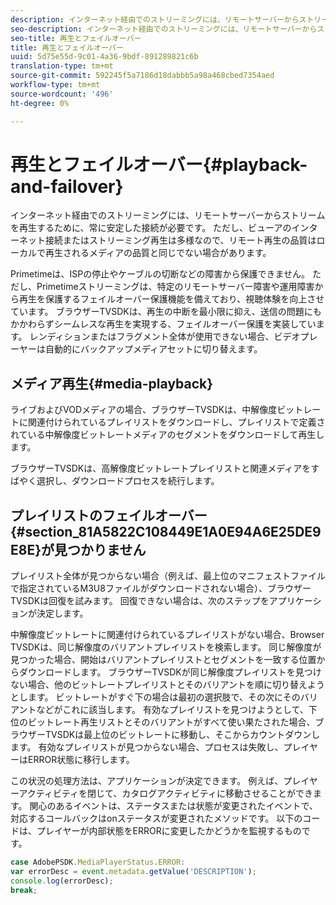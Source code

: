```yaml
---
description: インターネット経由でのストリーミングには、リモートサーバーからストリームを再生するために、常に安定した接続が必要です。 ただし、ビューアのインターネット接続またはストリーミング再生は多様なので、リモート再生の品質はローカルで再生されるメディアの品質と同じでない場合があります。
seo-description: インターネット経由でのストリーミングには、リモートサーバーからストリームを再生するために、常に安定した接続が必要です。 ただし、ビューアのインターネット接続またはストリーミング再生は多様なので、リモート再生の品質はローカルで再生されるメディアの品質と同じでない場合があります。
seo-title: 再生とフェイルオーバー
title: 再生とフェイルオーバー
uuid: 5d75e55d-9c01-4a36-9bdf-891289821c6b
translation-type: tm+mt
source-git-commit: 592245f5a7186d18dabbb5a98a468cbed7354aed
workflow-type: tm+mt
source-wordcount: '496'
ht-degree: 0%

---
```



# 再生とフェイルオーバー{#playback-and-failover}

インターネット経由でのストリーミングには、リモートサーバーからストリームを再生するために、常に安定した接続が必要です。 ただし、ビューアのインターネット接続またはストリーミング再生は多様なので、リモート再生の品質はローカルで再生されるメディアの品質と同じでない場合があります。

Primetimeは、ISPの停止やケーブルの切断などの障害から保護できません。 ただし、Primetimeストリーミングは、特定のリモートサーバー障害や運用障害から再生を保護するフェイルオーバー保護機能を備えており、視聴体験を向上させています。 ブラウザーTVSDKは、再生の中断を最小限に抑え、送信の問題にもかかわらずシームレスな再生を実現する、フェイルオーバー保護を実装しています。 レンディションまたはフラグメント全体が使用できない場合、ビデオプレーヤーは自動的にバックアップメディアセットに切り替えます。

## メディア再生{#media-playback}

ライブおよびVODメディアの場合、ブラウザーTVSDKは、中解像度ビットレートに関連付けられているプレイリストをダウンロードし、プレイリストで定義されている中解像度ビットレートメディアのセグメントをダウンロードして再生します。

ブラウザーTVSDKは、高解像度ビットレートプレイリストと関連メディアをすばやく選択し、ダウンロードプロセスを続行します。

## プレイリストのフェイルオーバー{#section_81A5822C108449E1A0E94A6E25DE9E8E}が見つかりません

プレイリスト全体が見つからない場合（例えば、最上位のマニフェストファイルで指定されているM3U8ファイルがダウンロードされない場合）、ブラウザーTVSDKは回復を試みます。 回復できない場合は、次のステップをアプリケーションが決定します。

中解像度ビットレートに関連付けられているプレイリストがない場合、Browser TVSDKは、同じ解像度のバリアントプレイリストを検索します。 同じ解像度が見つかった場合、開始はバリアントプレイリストとセグメントを一致する位置からダウンロードします。 ブラウザーTVSDKが同じ解像度プレイリストを見つけない場合、他のビットレートプレイリストとそのバリアントを順に切り替えようとします。 ビットレートがすぐ下の場合は最初の選択肢で、その次にそのバリアントなどがこれに該当します。 有効なプレイリストを見つけようとして、下位のビットレート再生リストとそのバリアントがすべて使い果たされた場合、ブラウザーTVSDKは最上位のビットレートに移動し、そこからカウントダウンします。 有効なプレイリストが見つからない場合、プロセスは失敗し、プレイヤーはERROR状態に移行します。

この状況の処理方法は、アプリケーションが決定できます。 例えば、プレイヤーアクティビティを閉じて、カタログアクティビティに移動させることができます。 関心のあるイベントは、ステータスまたは状態が変更されたイベントで、対応するコールバックはonステータスが変更されたメソッドです。 以下のコードは、プレイヤーが内部状態をERRORに変更したかどうかを監視するものです。

```js
case AdobePSDK.MediaPlayerStatus.ERROR:  
var errorDesc = event.metadata.getValue('DESCRIPTION'); 
console.log(errorDesc); 
break; 
```
